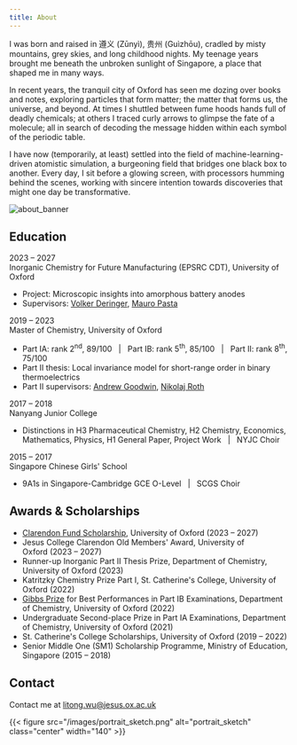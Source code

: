 ```yaml
---
title: About
---
```


I was born and raised in 遵义 (Zūnyì), 贵州 (Guìzhōu), cradled by misty mountains, grey skies, and long childhood nights. My teenage years brought me beneath the unbroken sunlight of Singapore, a place that shaped me in many ways.

In recent years, the tranquil city of Oxford has seen me dozing over books and notes, exploring particles that form matter; the matter that forms us, the universe, and beyond. At times I shuttled between fume hoods hands full of deadly chemicals; at others I traced curly arrows to glimpse the fate of a molecule; all in search of decoding the message hidden within each symbol of the periodic table.

I have now (temporarily, at least) settled into the field of machine-learning-driven atomistic simulation, a burgeoning field that bridges one black box to another. Every day, I sit before a glowing screen, with processors humming behind the scenes, working with sincere intention towards discoveries that might one day be transformative.

<div class="about-banner">
  <img src="/images/about_banner.png" alt="about_banner">
</div>

## Education

<div class="timeline">

  <div class="timeline-year">2023 – 2027</div>
  <div class="timeline-entry">
    <span class="timeline-title">
      Inorganic Chemistry for Future Manufacturing (EPSRC CDT), University of Oxford
    </span>
    <ul>
      <li>Project: Microscopic insights into amorphous battery anodes</li>
      <li>Supervisors: <a href="https://www.chem.ox.ac.uk/people/volker-deringer/">Volker Deringer</a>, <a href="https://www.materials.ox.ac.uk/peoplepages/pasta.html">Mauro Pasta</a></li>
    </ul>
  </div>

  <div class="timeline-year">2019 – 2023</div>
  <div class="timeline-entry">
    <span class="timeline-title">Master of Chemistry, University of Oxford</span>
    <ul>
      <li class="highlight-line">
        Part IA: rank 2<sup>nd</sup>, 89/100 &nbsp;&nbsp;|&nbsp;&nbsp;
        Part IB: rank 5<sup>th</sup>, 85/100 &nbsp;&nbsp;|&nbsp;&nbsp;
        Part II: rank 8<sup>th</sup>, 75/100
      </li>
      <li>
        Part II thesis: Local invariance model for short-range order in binary thermoelectrics
      </li>
      <li>
        Part II supervisors: <a href="https://goodwingroupox.uk/">Andrew Goodwin</a>, <a href="https://scholar.google.com/citations?user=bFmpd3kAAAAJ&hl=en">Nikolaj Roth</a>
      </li>
    </ul>
  </div>

  <div class="timeline-year">2017 – 2018</div>
  <div class="timeline-entry">
    <span class="timeline-title">Nanyang Junior College</span>
    <ul>
      <li>Distinctions in H3 Pharmaceutical Chemistry, H2 Chemistry, Economics, Mathematics, Physics, H1 General Paper, Project Work &nbsp;&nbsp;|&nbsp;&nbsp; NYJC Choir</li>
    </ul>
  </div>

  <div class="timeline-year">2015 – 2017</div>
  <div class="timeline-entry">
    <span class="timeline-title">Singapore Chinese Girls' School</span>
    <ul>
      <li>9A1s in Singapore-Cambridge GCE O-Level &nbsp;&nbsp;|&nbsp;&nbsp; SCGS Choir</li>
    </ul>
  </div>

</div>

## Awards & Scholarships

- [Clarendon Fund Scholarship](https://www.ox.ac.uk/clarendon), University of Oxford&nbsp;(2023&nbsp;– 2027)
- Jesus College Clarendon Old Members' Award, University of Oxford&nbsp;(2023&nbsp;– 2027)
- Runner-up Inorganic Part II Thesis Prize, Department of Chemistry, University of Oxford&nbsp;(2023)
- Katritzky Chemistry Prize Part I, St. Catherine's College, University of Oxford&nbsp;(2022)
- [Gibbs Prize](https://www.ox.ac.uk/students/fees-funding/prizes-and-awards/gibbs) for Best Performances in Part IB Examinations, Department of Chemistry, University of Oxford&nbsp;(2022)
- Undergraduate Second-place Prize in Part IA Examinations, Department of Chemistry, University of Oxford&nbsp;(2021)
- St. Catherine's College Scholarships, University of Oxford&nbsp;(2019&nbsp;– 2022)
- Senior Middle One (SM1) Scholarship Programme, Ministry of Education, Singapore&nbsp;(2015&nbsp;– 2018)


## Contact
Contact me at [litong.wu@jesus.ox.ac.uk](mailto:litong.wu@jesus.ox.ac.uk)
<br>

{{< figure src="/images/portrait_sketch.png" alt="portrait_sketch" class="center" width="140" >}}
